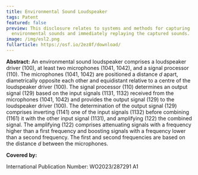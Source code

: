 ```yaml
---
title: Environmental Sound Loudspeaker
tags: Patent
featured: false
preview: This disclosure relates to systems and methods for capturing
  environmental sounds and immediately replaying the captured sounds.
image: /img/esl2.png
fullarticle: https://osf.io/2ez8f/download/
---
```

**Abstract:** An environmental sound loudspeaker comprises a loudspeaker driver (100), at least two microphones (1041, 1042), and a signal processor (110). The microphones (1041, 1042) are positioned a distance *d* apart, diametrically opposite each other and equidistant relative to a centre of the loudspeaker driver (100). The signal processor (110) determines an output signal (129) based on the input signals (1131, 1132) received from the microphones (1041, 1042) and provides the output signal (129) to the loudspeaker driver (100). The determination of the output signal (129) comprises inverting (1141) one of the input signals (1132) before combining (1161) it with the other input signal (1131), and amplifying (122) the combined signal. The amplifying (122) comprises attenuating signals with a frequency higher than a first frequency and boosting signals with a frequency lower than a second frequency. The first and second frequencies are based on the distance *d* between the microphones.

**Covered by:** 

International Publication Number: WO2023/287291 A1

